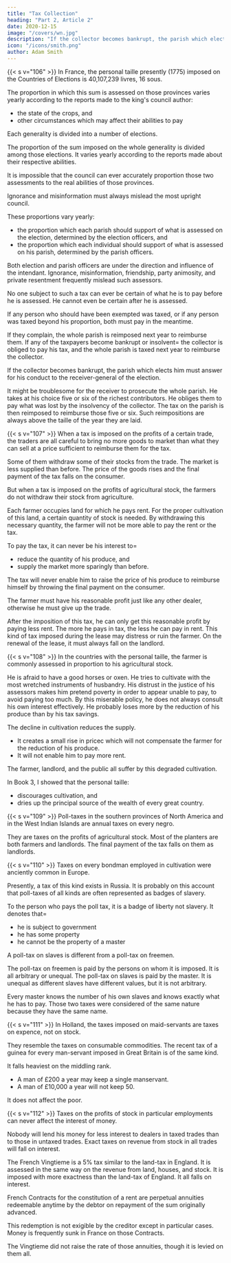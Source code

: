 ```yaml
---
title: "Tax Collection"
heading: "Part 2, Article 2"
date: 2020-12-15
image: "/covers/wn.jpg"
description: "If the collector becomes bankrupt, the parish which elects him must answer for his conduct to the receiver-general of the election"
icon: "/icons/smith.png"
author: Adam Smith
---
```



{{< s v="106" >}} In France, the personal taille presently (1775) imposed on the Countries of Elections is 40,107,239 livres, 16 sous.

The proportion in which this sum is assessed on those provinces varies yearly according to the reports made to the king's council author:
- the state of the crops, and
- other circumstances which may affect their abilities to pay

Each generality is divided into a number of elections.

The proportion of the sum imposed on the whole generality is divided among those elections.
It varies yearly according to the reports made about their respective abilities.

It is impossible that the council can ever accurately proportion those two assessments to the real abilities of those provinces.

Ignorance and misinformation must always mislead the most upright council.

These proportions vary yearly:
- the proportion which each parish should support of what is assessed on the election, determined by the election officers, and
- the proportion which each individual should support of what is assessed on his parish, determined by the parish officers.

Both election and parish officers are under the direction and influence of the intendant.
Ignorance, misinformation, friendship, party animosity, and private resentment frequently mislead such assessors.

No one subject to such a tax can ever be certain of what he is to pay before he is assessed.
He cannot even be certain after he is assessed.

If any person who should have been exempted was taxed, or if any person was taxed beyond his proportion, both must pay in the meantime.

If they complain, the whole parish is reimposed next year to reimburse them.
If any of the taxpayers become bankrupt or insolvent= 
the collector is obliged to pay his tax, and
the whole parish is taxed next year to reimburse the collector.

If the collector becomes bankrupt, the parish which elects him must answer for his conduct to the receiver-general of the election.

It might be troublesome for the receiver to prosecute the whole parish.
He takes at his choice five or six of the richest contributors.
He obliges them to pay what was lost by the insolvency of the collector.
The tax on the parish is then reimposed to reimburse those five or six.
Such reimpositions are always above the taille of the year they are laid.


{{< s v="107" >}} When a tax is imposed on the profits of a certain trade, the traders are all careful to bring no more goods to market than what they can sell at a price sufficient to reimburse them for the tax.

Some of them withdraw some of their stocks from the trade.
The market is less supplied than before.
The price of the goods rises and the final payment of the tax falls on the consumer.

But when a tax is imposed on the profits of agricultural stock, the farmers do not withdraw their stock from agriculture.

Each farmer occupies land for which he pays rent.
For the proper cultivation of this land, a certain quantity of stock is needed.
By withdrawing this necessary quantity, the farmer will not be more able to pay the rent or the tax.

To pay the tax, it can never be his interest to= 
- reduce the quantity of his produce, and
- supply the market more sparingly than before.

The tax will never enable him to raise the price of his produce to reimburse himself by throwing the final payment on the consumer.

The farmer must have his reasonable profit just like any other dealer, otherwise he must give up the trade.

After the imposition of this tax, he can only get this reasonable profit by paying less rent.
The more he pays in tax, the less he can pay in rent.
This kind of tax imposed during the lease may distress or ruin the farmer.
On the renewal of the lease, it must always fall on the landlord.


{{< s v="108" >}} In the countries with the personal taille, the farmer is commonly assessed in proportion to his agricultural stock.

He is afraid to have a good horses or oxen.
He tries to cultivate with the most wretched instruments of husbandry.
His distrust in the justice of his assessors makes him pretend poverty in order to appear unable to pay, to avoid paying too much.
By this miserable policy, he does not always consult his own interest effectively.
He probably loses more by the reduction of his produce than by his tax savings.

The decline in cultivation reduces the supply.
- It creates a small rise in pricec which will not compensate the farmer for the reduction of his produce.
- It will not enable him to pay more rent.

The farmer, landlord, and the public all suffer by this degraded cultivation.

In Book 3, I showed that the personal taille:
- discourages cultivation, and
- dries up the principal source of the wealth of every great country.

{{< s v="109" >}} Poll-taxes in the southern provinces of North America and in the West Indian Islands are annual taxes on every negro.

They are taxes on the profits of agricultural stock.
Most of the planters are both farmers and landlords.
The final payment of the tax falls on them as landlords.

{{< s v="110" >}} Taxes on every bondman employed in cultivation were anciently common in Europe.

Presently, a tax of this kind exists in Russia. It is probably on this account that poll-taxes of all kinds are often represented as badges of slavery.

To the person who pays the poll tax, it is a badge of liberty not slavery. It denotes that= 
- he is subject to government
- he has some property
- he cannot be the property of a master

A poll-tax on slaves is different from a poll-tax on freemen.

The poll-tax on freemen is paid by the persons on whom it is imposed.
It is all arbitrary or unequal.
The poll-tax on slaves is paid by the master.
It is unequal as different slaves have different values, but it is not arbitrary.

Every master knows the number of his own slaves and knows exactly what he has to pay.
Those two taxes were considered of the same nature because they have the same name.

{{< s v="111" >}} In Holland, the taxes imposed on maid-servants are taxes on expence, not on stock.

They resemble the taxes on consumable commodities.
The recent tax of a guinea for every man-servant imposed in Great Britain is of the same kind.

It falls heaviest on the middling rank.
- A man of £200 a year may keep a single manservant.
- A man of £10,000 a year will not keep 50.

It does not affect the poor.

{{< s v="112" >}} Taxes on the profits of stock in particular employments can never affect the interest of money.

Nobody will lend his money for less interest to dealers in taxed trades than to those in untaxed trades.
Exact taxes on revenue from stock in all trades will fall on interest.

The French Vingtieme is a 5% tax similar to the land-tax in England.
It is assessed in the same way on the revenue from land, houses, and stock.
It is imposed with more exactness than the land-tax of England.
It all falls on interest.

French Contracts for the constitution of a rent are perpetual annuities redeemable anytime by the debtor on repayment of the sum originally advanced.

This redemption is not exigible by the creditor except in particular cases.
Money is frequently sunk in France on those Contracts.

The Vingtieme did not raise the rate of those annuities, though it is levied on them all.
